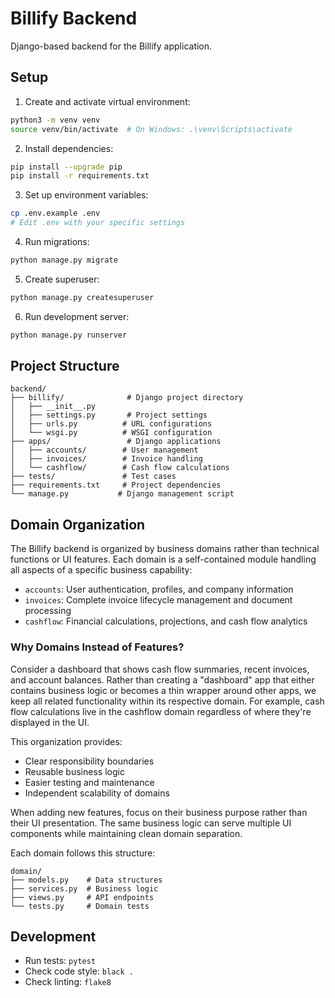 # Billify Backend

Django-based backend for the Billify application.

## Setup

1. Create and activate virtual environment:
```bash
python3 -m venv venv
source venv/bin/activate  # On Windows: .\venv\Scripts\activate
```

2. Install dependencies:
```bash
pip install --upgrade pip
pip install -r requirements.txt
```

3. Set up environment variables:
```bash
cp .env.example .env
# Edit .env with your specific settings
```

4. Run migrations:
```bash
python manage.py migrate
```

5. Create superuser:
```bash
python manage.py createsuperuser
```

6. Run development server:
```bash
python manage.py runserver
```

## Project Structure

```
backend/
├── billify/              # Django project directory
│   ├── __init__.py
│   ├── settings.py       # Project settings
│   ├── urls.py          # URL configurations
│   └── wsgi.py          # WSGI configuration
├── apps/                 # Django applications
│   ├── accounts/        # User management
│   ├── invoices/        # Invoice handling
│   └── cashflow/        # Cash flow calculations
├── tests/               # Test cases
├── requirements.txt     # Project dependencies
└── manage.py           # Django management script
```

## Domain Organization

The Billify backend is organized by business domains rather than technical functions or UI features. Each domain is a self-contained module handling all aspects of a specific business capability:

- `accounts`: User authentication, profiles, and company information 
- `invoices`: Complete invoice lifecycle management and document processing
- `cashflow`: Financial calculations, projections, and cash flow analytics

### Why Domains Instead of Features?

Consider a dashboard that shows cash flow summaries, recent invoices, and account balances. Rather than creating a "dashboard" app that either contains business logic or becomes a thin wrapper around other apps, we keep all related functionality within its respective domain. For example, cash flow calculations live in the cashflow domain regardless of where they're displayed in the UI.

This organization provides:
- Clear responsibility boundaries
- Reusable business logic
- Easier testing and maintenance
- Independent scalability of domains

When adding new features, focus on their business purpose rather than their UI presentation. The same business logic can serve multiple UI components while maintaining clean domain separation.

Each domain follows this structure:

```
domain/
├── models.py    # Data structures
├── services.py  # Business logic
├── views.py     # API endpoints
└── tests.py     # Domain tests
```

## Development

- Run tests: `pytest`
- Check code style: `black .`
- Check linting: `flake8`
